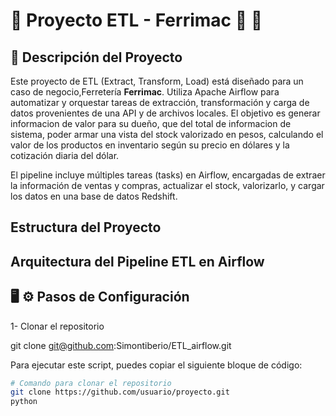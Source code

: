 # :rocket: Proyecto ETL - Ferrimac :hammer: :wrench:

## :memo: Descripción del Proyecto

Este proyecto de ETL (Extract, Transform, Load) está diseñado para un caso de negocio,Ferretería **Ferrimac**. Utiliza Apache Airflow para automatizar y orquestar tareas de extracción, transformación y carga de datos provenientes de una API y de archivos locales. El objetivo es generar informacion de valor para su dueño, que del total de informacion de sistema, poder armar una vista del stock valorizado en pesos, calculando el valor de los productos en inventario según su precio en dólares y la cotización diaria del dólar.

El pipeline incluye múltiples tareas (tasks) en Airflow, encargadas de extraer la información de ventas y compras, actualizar el stock, valorizarlo, y cargar los datos en una base de datos Redshift.


## Estructura del Proyecto 


## Arquitectura del Pipeline ETL en Airflow




## :desktop_computer: :gear: Pasos de Configuración 

1- Clonar el repositorio 

git clone git@github.com:Simontiberio/ETL_airflow.git

Para ejecutar este script, puedes copiar el siguiente bloque de código:

```bash
# Comando para clonar el repositorio
git clone https://github.com/usuario/proyecto.git
python
